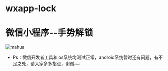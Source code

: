 # wxapp-lock
# 微信小程序--手势解锁

![mahua](http://jsh5css.cn/blog/wp-content/uploads/2016/12/20161214134324_68985.gif)
* Ps：微信开发者工具和ios系统均测试正常，android系统暂时还有问题，有不足之处，请大家多多指点，谢谢~~
